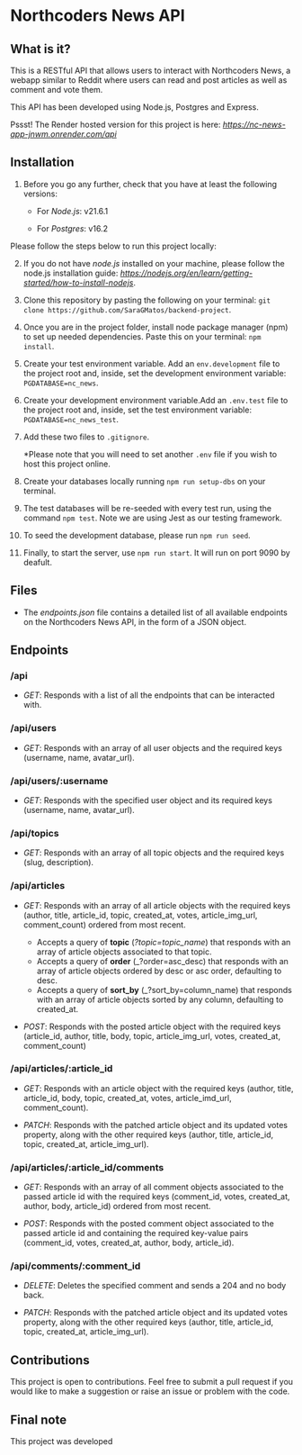 # Northcoders News API

## What is it?

This is a RESTful API that allows users to interact with Northcoders News, a webapp similar to Reddit where users can read and post articles as well as comment and vote them.

This API has been developed using Node.js, Postgres and Express.

Pssst! The Render hosted version for this project is here: *https://nc-news-app-jnwm.onrender.com/api*

## Installation

1. Before you go any further, check that you have at least the following versions:

   - For _Node.js_: v21.6.1

   - For _Postgres_: v16.2

Please follow the steps below to run this project locally:

2. If you do not have _node.js_ installed on your machine, please follow the node.js installation guide: *https://nodejs.org/en/learn/getting-started/how-to-install-nodejs*.

3. Clone this repository by pasting the following on your terminal: `git clone https://github.com/SaraGMatos/backend-project`.

4. Once you are in the project folder, install node package manager (npm) to set up needed dependencies. Paste this on your terminal: `npm install`.

5. Create your test environment variable. Add an `env.development` file to the project root and, inside, set the development environment variable: `PGDATABASE=nc_news`.

6. Create your development environment variable.Add an `.env.test` file to the project root and, inside, set the test environment variable: `PGDATABASE=nc_news_test`.

7. Add these two files to `.gitignore`.

   \*Please note that you will need to set another `.env` file if you wish to host this project online.

8. Create your databases locally running `npm run setup-dbs` on your terminal.

9. The test databases will be re-seeded with every test run, using the command `npm test`. Note we are using Jest as our testing framework.

10. To seed the development database, please run `npm run seed`.

11. Finally, to start the server, use `npm run start`. It will run on port 9090 by deafult.

## Files

- The _endpoints.json_ file contains a detailed list of all available endpoints on the Northcoders News API, in the form of a JSON object.

## Endpoints

### /api

- _GET_: Responds with a list of all the endpoints that can be interacted with.

### /api/users

- _GET_: Responds with an array of all user objects and the required keys (username, name, avatar_url).

### /api/users/:username

- _GET_: Responds with the specified user object and its required keys (username, name, avatar_url).

### /api/topics

- _GET_: Responds with an array of all topic objects and the required keys (slug, description).

### /api/articles

- _GET_: Responds with an array of all article objects with the required keys (author, title, article_id, topic, created_at, votes, article_img_url, comment_count) ordered from most recent.

  - Accepts a query of **topic** (_?topic=topic_name_) that responds with an array of article objects associated to that topic.
  - Accepts a query of **order** (\_?order=asc_desc) that responds with an array of article objects ordered by desc or asc order, defaulting to desc.
  - Accepts a query of **sort_by** (\_?sort_by=column_name) that responds with an array of article objects sorted by any column, defaulting to created_at.

- _POST_: Responds with the posted article object with the required keys (article_id, author, title, body, topic, article_img_url, votes, created_at, comment_count)

### /api/articles/:article_id

- _GET_: Responds with an article object with the required keys (author, title, article_id, body, topic, created_at, votes, article_imd_url, comment_count).

- _PATCH_: Responds with the patched article object and its updated votes property, along with the other required keys (author, title, article_id, topic, created_at, article_img_url).

### /api/articles/:article_id/comments

- _GET_: Responds with an array of all comment objects associated to the passed article id with the required keys (comment_id, votes, created_at, author, body, article_id) ordered from most recent.

- _POST_: Responds with the posted comment object associated to the passed article id and containing the required key-value pairs (comment_id, votes, created_at, author, body, article_id).

### /api/comments/:comment_id

- _DELETE_: Deletes the specified comment and sends a 204 and no body back.

- _PATCH_: Responds with the patched article object and its updated votes property, along with the other required keys (author, title, article_id, topic, created_at, article_img_url).

## Contributions

This project is open to contributions. Feel free to submit a pull request if you would like to make a suggestion or raise an issue or problem with the code.

## Final note

This project was developed
